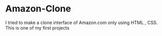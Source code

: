 # Amazon-Clone
I tried to make a clone interface of Amazon.com only using HTML , CSS.<br>This is one of my first projects 
